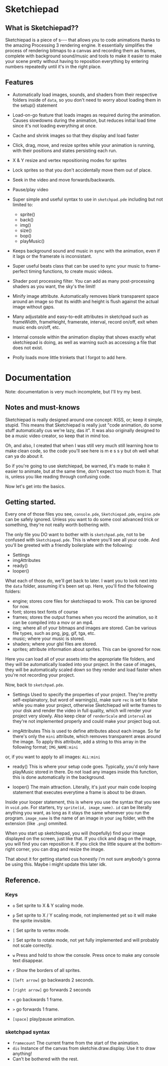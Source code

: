 # Sketchiepad
## What is Sketchiepad??
Sketchiepad is a piece of s--- that allows you to code animations thanks to the amazing Processing 3 rendering engine. It essentially simplifies the process of rendering bitmaps to a canvas and recording them as frames, complete with background sound/music and tools to make it easier to make your scene pretty without having to reposition everything by entering numbers repeatedly until it's in the right place.

## Features
- Automatically load images, sounds, and shaders from their respective folders inside of `data`, so you don't need to worry about loading them in the setup() statement
- Load-on-go feature that loads images as required during the animation. Causes slowdowns during the animation, but reduces initial load time since it's not loading everything at once.
- Cache and shrink images so that they display and load faster
- Click, drag, move, and resize sprites while your animation is running, with their positions and states persisting each run.
- X & Y resize and vertex repositioning modes for sprites
- Lock sprites so that you don't accidentally move them out of place.
- Seek in the video and move forwards/backwards.
- Pause/play video
- Super simple and useful syntax to use in `sketchpad.pde` including but not limited to:
    - sprite()
    - back()
    - img()
    - size()
    - bop()
    - playMusic()

- Keeps background sound and music in sync with the animation, even if it lags or the framerate is inconsistant.
- Super useful beats class that can be used to sync your music to frame-perfect timing functions, to create music videos.
- Shader post processing filter. You can add as many post-processing shaders as you want, the sky's the limit!
- Minify image attribute. Automatically removes blank transparent space around an image so that its width and height is flush against the actual image without gaps.
- Many adjustable and easy-to-edit attributes in sketchpad such as frameWidth, frameHeight, framerate, interval, record on/off, exit when music ends on/off, etc.
- Internal console within the animation display that shows exactly what sketchiepad is doing, as well as warning such as accessing a file that does not exist.
- Prolly loads more little trinkets that I forgot to add here.

# Documentation
Note: documentation is very much incomplete, but I'll try my best.

## Notes and must-knows
Sketchiepad is really designed around one concept: KISS, or; keep it simple, stupid. This means that Sketchiepad is really just "code animation, do some stuff automatically cus we're lazy, das it". It was also originally designed to be a music video creator, so keep that in mind too.

Oh, and also, I created that when I was still very much still learning how to make clean code, so the code you'll see here is  m e s s y   but oh well what can ya do about it.

So if you're going to use sketchiepad, be warned, it's made to make it easier to animate, but at the same time, don't expect too much from it. That is, unless you like reading through confusing code.

Now let's get into the basics.

## Getting started.
Every one of those files you see, `console.pde`, `Sketchiepad.pde`, `engine.pde` can be safely ignored. Unless you want to do some cool advanced trick or something, they're not really worth bothering with.

The only file you DO want to bother with is `sketchpad.pde`, not to be confused with `Sketchiepad.pde`. This is where you'll see all your code. And you'll be greeted with a friendly boilerplate with the following:
- Settings
- imgAttributes
- ready()
- looper()

What each of those do, we'll get back to later. I want you to look next into the `data` folder, assuming it's been set up. Here, you'll find the following folders:
- engine; stores core files for sketchiepad to work. This can be ignored for now.
- font; stores text fonts of course
- frames; stores the output frames when you record the animation, so it can be compiled into a mov or an mp4.
- img; where all of your bitmaps and images are stored. Can be various file types, such as png, jpg, gif, tga, etc.
- music; where your music is stored.
- shaders; where your glsl files are stored.
- sprites; attribute information about sprites. This can be ignored for now.

Here you can load all of your assets into the appropriate file folders, and they will be automatically loaded into your project. In the case of images, they will be automatically scaled down so they render and load faster when you're not recording your project.

Now, back to `sketchpad.pde`.

- Settings
Used to specify the properties of your project. They're pretty self-explainatory, but word of warning(s), make sure `rec` is set to false while you make your project, otherwise Sketchiepad will write frames to your disk and render the video in full quality, which will render your project very slowly.
Also keep clear of `renderScale` and `interval` as they're not implemented properly and could make your project bug out.

- imgAttributes
This is used to define attributes about each image. So far there's only the `mini` attribute, which removes transparent areas around the image. To apply this attribute, add a string to this array in the following format;
`IMG_NAME:mini`

or, if you want to apply to all images:
`ALL:mini`

- ready()
This is where your setup code goes. Typically, you'd only have playMusic stored in there. Do not load any images inside this function, this is done automatically in the background.

- looper()
The main attraction. Literally, it's just your main code looping statement that executes everytime a frame is about to be drawn.

Inside your looper statement, this is where you use the syntax that you see in `void.pde`. For starters, try `sprite(id, image_name)`. `id` can be literally anything you want, as long as it stays the same whenever you run the program. `image_name` is the name of an image in your `img` folder, with the extension (like `.png`) ommited.

When you start up sketchiepad, you will (hopefully) find your image displayed on the screen, just like that. If you click and drag on the image, you will find you can reposition it. If you click the little square at the bottom-right corner, you can drag and resize the image.

That about it for getting started cus honestly i'm not sure anybody's gonna be using this. Maybe i might update this later idk.

## Reference.
### Keys
- `o`  Set sprite to X & Y scaling mode.
- `p`  Set sprite to X / Y scaling mode, not implemented yet so it will make the sprite invisible.
- `[`  Set sprite to vertex mode.
- `]`  Set sprite to rotate mode, not yet fully implemented and will probably not scale correctly.

- `w`  Press and hold to show the console. Press once to make any console text disappear.
- `r`  Show the borders of all sprites.

- `[left arrow]`   go backwards 2 seconds.
- `[right arrow]`  go forwards 2 seconds
- `<`              go backwards 1 frame.
- `>`              go forwards 1 frame.
- `[space]`        play/pause animation.


### sketchpad syntax
- `framecount`       The current frame from the start of the animation.
- `dis`              Instance of the canvas from sketchie.draw.display. Use it to draw anything!
- Can't be bothered with the rest.